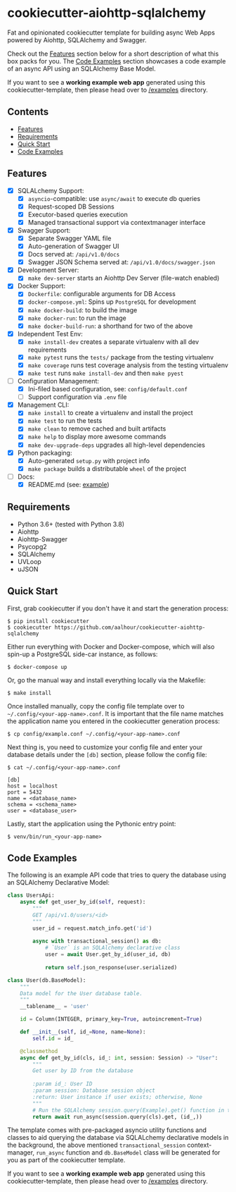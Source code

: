 # cookiecutter-aiohttp-sqlalchemy

Fat and opinionated cookiecutter template for building async Web Apps powered by Aiohttp, SQLAlchemy and Swagger.

Check out the [Features](#features) section below for a short description of what this box packs for you. The [Code Examples](#code-examples) section showcases a code example of an async API using an SQLAlchemy Base Model.

If you want to see a **working example web app** generated using this cookiecutter-template, then please head over to [/examples](https://github.com/aalhour/cookiecutter-aiohttp-sqlalchemy/tree/master/examples) directory.

## Contents
 
  * [Features](#features)
  * [Requirements](#requirements)
  * [Quick Start](#quick-start)
  * [Code Examples](#code-examples)
 
## Features

 - [x] SQLALchemy Support:
   - [x] `asyncio`-compatible: use `async/await` to execute db queries
   - [x] Request-scoped DB Sessions
   - [x] Executor-based queries execution
   - [x] Managed transactional support via contextmanager interface
 - [x] Swagger Support:
   - [x] Separate Swagger YAML file
   - [x] Auto-generation of Swagger UI
   - [x] Docs served at: `/api/v1.0/docs`
   - [x] Swagger JSON Schema served at: `/api/v1.0/docs/swagger.json`
 - [x] Development Server:
   - [x] `make dev-server` starts an Aiohttp Dev Server (file-watch enabled)
 - [x] Docker Support:
   - [x] `Dockerfile`: configurable arguments for DB Access
   - [x] `docker-compose.yml`: Spins up `PostgreSQL` for development
   - [x] `make docker-build`: to build the image
   - [x] `make docker-run`: to run the image
   - [x] `make docker-build-run`: a shorthand for two of the above
 - [x] Independent Test Env:
   - [x] `make install-dev` creates a separate virtualenv with all dev requirements
   - [x] `make pytest` runs the `tests/` package from the testing virtualenv
   - [x] `make coverage` runs test coverage analysis from the testing virtualenv
   - [x] `make test` runs `make install-dev` and then `make pyest`
 - [ ] Configuration Management:
   - [x] Ini-filed based configuration, see: `config/default.conf`
   - [ ] Support configuration via `.env` file
 - [x] Management CLI:
   - [x] `make install` to create a virtualenv and install the project
   - [x] `make test` to run the tests
   - [x] `make clean` to remove cached and built artifacts
   - [x] `make help` to display more awesome commands
   - [x] `make dev-upgrade-deps` upgrades all high-level dependencies
 - [x] Python packaging:
   - [x] Auto-generated `setup.py` with project info
   - [x] `make package` builds a distributable `wheel` of the project
 - [ ] Docs:
   - [x] README.md (see: [example](examples/example_web_app/README.md))

## Requirements

 * Python 3.6+ (tested with Python 3.8)
 * Aiohttp
 * Aiohttp-Swagger
 * Psycopg2
 * SQLAlchemy
 * UVLoop
 * uJSON

## Quick Start

First, grab cookiecutter if you don't have it and start the generation process:
```
$ pip install cookiecutter
$ cookiecutter https://github.com/aalhour/cookiecutter-aiohttp-sqlalchemy
```

Either run everything with Docker and Docker-compose, which will also spin-up a PostgreSQL side-car instance, as follows:
```
$ docker-compose up
```

Or, go the manual way and install everything locally via the Makefile:
```
$ make install
```

Once installed manually, copy the config file template over to `~/.config/<your-app-name>.conf`. It is important that the file name matches the application name you entered in the cookiecutter generation process:
```
$ cp config/example.conf ~/.config/<your-app-name>.conf
```

Next thing is, you need to customize your config file and enter your database details under the `[db]` section, please follow the config file:
```
$ cat ~/.config/<your-app-name>.conf

[db]
host = localhost
port = 5432
name = <database_name>
schema = <schema_name>
user = <database_user>
```

Lastly, start the application using the Pythonic entry point:
```
$ venv/bin/run_<your-app-name>
```

## Code Examples

The following is an example API code that tries to query the database using an SQLAlchemy Declarative Model:

```python
class UsersApi:
    async def get_user_by_id(self, request):
        """
        GET /api/v1.0/users/<id>
        """
        user_id = request.match_info.get('id')
        
        async with transactional_session() as db:
            # `User` is an SQLAlchemy declarative class
            user = await User.get_by_id(user_id, db)
            
            return self.json_response(user.serialized)
```

```python
class User(db.BaseModel):
    """
    Data model for the User database table.
    """
    __tablename__ = 'user'

    id = Column(INTEGER, primary_key=True, autoincrement=True)

    def __init__(self, id_=None, name=None):
        self.id = id_

    @classmethod
    async def get_by_id(cls, id_: int, session: Session) -> "User":
        """
        Get user by ID from the database
        
        :param id_: User ID
        :param session: Database session object
        :return: User instance if user exists; otherwise, None
        """
        # Run the SQLAlchemy session.query(Example).get() function in the background
        return await run_async(session.query(cls).get, (id_,))
```

The template comes with pre-packaged asyncio utility functions and classes to aid querying the database via SQLALchemy declarative models in the background, the above mentioned `transactional_session` context-manager, `run_async` function and `db.BaseModel` class will be generated for you as part of the cookiecutter template. 

If you want to see a **working example web app** generated using this cookiecutter-template, then please head over to [/examples](https://github.com/aalhour/cookiecutter-aiohttp-sqlalchemy/tree/master/examples) directory.
